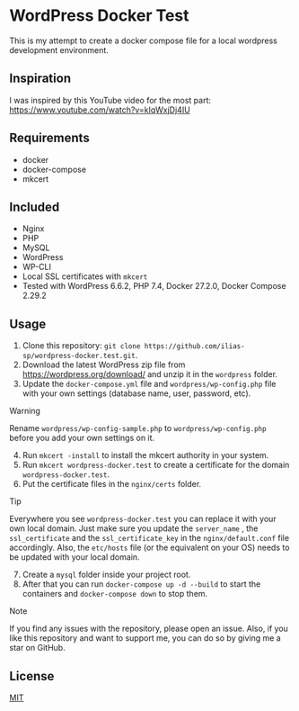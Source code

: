 # WordPress Docker Test

This is my attempt to create a docker compose file for a local wordpress development environment.

## Inspiration

I was inspired by this YouTube video for the most part: https://www.youtube.com/watch?v=kIqWxjDj4IU

## Requirements

- docker
- docker-compose
- mkcert

## Included

- Nginx
- PHP
- MySQL
- WordPress
- WP-CLI
- Local SSL certificates with `mkcert`
- Tested with WordPress 6.6.2, PHP 7.4, Docker 27.2.0, Docker Compose 2.29.2

## Usage

1. Clone this repository: `git clone https://github.com/ilias-sp/wordpress-docker.test.git`.
2. Download the latest WordPress zip file from https://wordpress.org/download/ and unzip it in the `wordpress` folder.
3. Update the `docker-compose.yml` file and `wordpress/wp-config.php` file with your own settings (database name, user, password, etc).

> [!WARNING]
> Rename `wordpress/wp-config-sample.php` to `wordpress/wp-config.php` before you add your own settings on it.

4. Run `mkcert -install` to install the mkcert authority in your system.
5. Run `mkcert wordpress-docker.test` to create a certificate for the domain `wordpress-docker.test`.
6. Put the certificate files in the `nginx/certs` folder.

> [!TIP]
> Everywhere you see `wordpress-docker.test` you can replace it with your own local domain. Just make sure you update the `server_name`
> , the `ssl_certificate` and the `ssl_certificate_key` in the `nginx/default.conf` file accordingly. Also, the `etc/hosts` file (or the equivalent on your OS)
> needs to be updated with your local domain.

7. Create a `mysql` folder inside your project root.
8. After that you can run `docker-compose up -d --build` to start the containers and `docker-compose down` to stop them.

> [!NOTE]
> If you find any issues with the repository, please open an issue. Also, if you like this repository and want to support me, you can do so by giving me a star on GitHub.

## License

[MIT](LICENSE)
